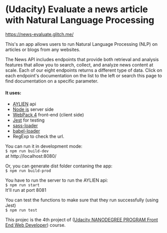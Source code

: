 # (Udacity) Evaluate a news article with Natural Language Processing

https://news-evaluate.glitch.me/

This's an app allows users to run Natural Language Processing (NLP) on articles or blogs from any websites.

The News API includes endpoints that provide both retrieval and analysis features that allow you to search, collect, and analyze news content at scale. Each of our eight endpoints returns a different type of data. Click on each endpoint's documentation on the list to the left or search this page to find documentation on a specific parameter.

#### It uses:
- [AYLIEN](https://docs.aylien.com/textapi/endpoints) api
- [Node js](http://nodejs.org/)  server side
- [WebPack 4](https://webpack.js.org/) front-end (client side)
- [Jest](https://jestjs.io/) for testing
- [sass-loader](https://webpack.js.org/loaders/sass-loader)
- [babel-loader](https://github.com/babel/babel-loader)
- RegExp to check the url.

You can run it in development mode:<br/>
`$ npm run build-dev`<br/>
at http://localhost:8080/

Or, you can generate dist folder contaning the app:<br/>
`$ npm run build-prod`

You have to run the server to run the AYLIEN api:<br/>
`$ npm run start`<br/>
It'll run at port 8081

You can test the functions to make sure that they run successfully (using Jest)<br/>
`$ npm run test`

This projec is the 4th project of ([Udacity NANODEGREE PROGRAM Front End Web Developer](https://www.udacity.com/course/front-end-web-developer-nanodegree--nd0011)) course.
